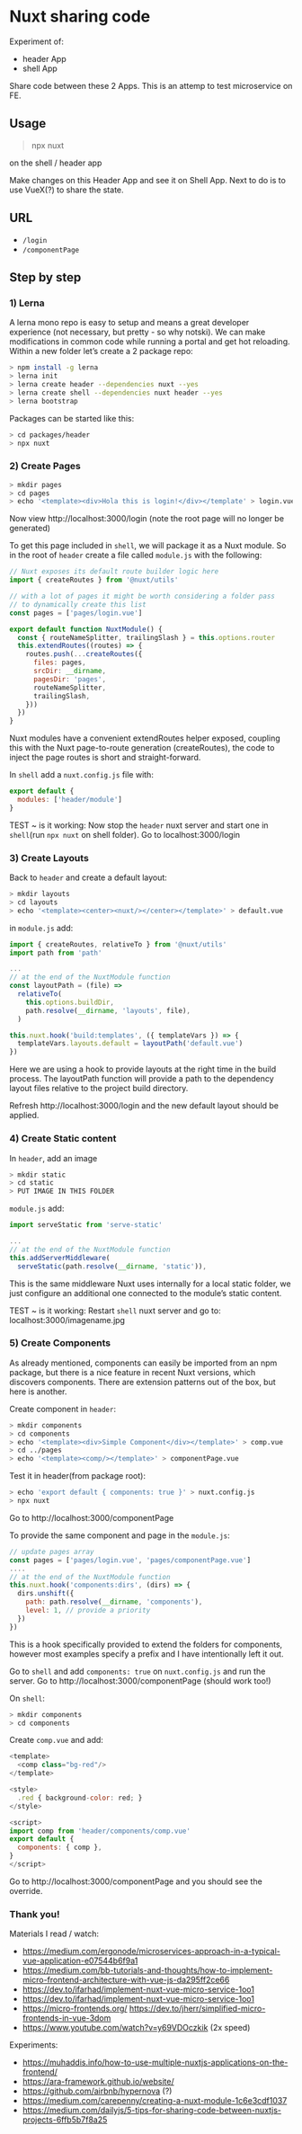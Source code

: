 # Nuxt sharing code
Experiment of:
- header App
- shell App

Share code between these 2 Apps. This is an attemp to test microservice on FE.

## Usage
> npx nuxt

on the shell / header app

Make changes on this Header App and see it on Shell App.
Next to do is to use VueX(?) to share the state.

## URL
- `/login`
- `/componentPage`


## Step by step
### 1) Lerna
A lerna mono repo is easy to setup and means a great developer experience (not necessary, but pretty - so why notski). We can make modifications in common code while running a portal and get hot reloading.
Within a new folder let’s create a 2 package repo:
```bash
> npm install -g lerna
> lerna init
> lerna create header --dependencies nuxt --yes
> lerna create shell --dependencies nuxt header --yes
> lerna bootstrap
```

Packages can be started like this:
```bash
> cd packages/header
> npx nuxt
```

### 2) Create Pages
```bash
> mkdir pages
> cd pages
> echo '<template><div>Hola this is login!</div></template' > login.vue
```
Now view http://localhost:3000/login (note the root page will no longer be generated)

To get this page included in `shell`, we will package it as a Nuxt module. So in the root of `header` create a file called `module.js` with the following:

```js
// Nuxt exposes its default route builder logic here
import { createRoutes } from '@nuxt/utils'

// with a lot of pages it might be worth considering a folder pass
// to dynamically create this list
const pages = ['pages/login.vue']

export default function NuxtModule() {
  const { routeNameSplitter, trailingSlash } = this.options.router
  this.extendRoutes((routes) => {
    routes.push(...createRoutes({
      files: pages,
      srcDir: __dirname,
      pagesDir: 'pages',
      routeNameSplitter,
      trailingSlash,
    }))
  })
}
```
Nuxt modules have a convenient extendRoutes helper exposed, coupling this with the Nuxt page-to-route generation (createRoutes), the code to inject the page routes is short and straight-forward.

In `shell` add a `nuxt.config.js` file with:
```js
export default {
  modules: ['header/module']
}
```
TEST ~ is it working:
Now stop the `header` nuxt server and start one in `shell`(run `npx nuxt` on shell folder). Go to localhost:3000/login


### 3) Create Layouts
Back to `header` and create a default layout:
```bash
> mkdir layouts
> cd layouts
> echo '<template><center><nuxt/></center></template>' > default.vue
```

in `module.js` add: 
```js
import { createRoutes, relativeTo } from '@nuxt/utils'
import path from 'path'

...
// at the end of the NuxtModule function
const layoutPath = (file) =>
  relativeTo(
    this.options.buildDir,
    path.resolve(__dirname, 'layouts', file),
  )

this.nuxt.hook('build:templates', ({ templateVars }) => {
  templateVars.layouts.default = layoutPath('default.vue')
})
```
Here we are using a hook to provide layouts at the right time in the build process. The layoutPath function will provide a path to the dependency layout files relative to the project build directory.

Refresh http://localhost:3000/login and the new default layout should be applied.

### 4) Create Static content
In `header`, add an image
```bash
> mkdir static
> cd static
> PUT IMAGE IN THIS FOLDER
```

`module.js` add:
```js
import serveStatic from 'serve-static'

...
// at the end of the NuxtModule function
this.addServerMiddleware(
  serveStatic(path.resolve(__dirname, 'static')),
```
This is the same middleware Nuxt uses internally for a local static folder, we just configure an additional one connected to the module’s static content.

TEST ~ is it working:
Restart `shell` nuxt server and go to:
localhost:3000/imagename.jpg


### 5) Create Components
As already mentioned, components can easily be imported from an npm package, but there is a nice feature in recent Nuxt versions, which discovers components. There are extension patterns out of the box, but here is another.

Create component in `header`:
```bash
> mkdir components
> cd components
> echo '<template><div>Simple Component</div></template>' > comp.vue
> cd ../pages
> echo '<template><comp/></template>' > componentPage.vue
```

Test it in header(from package root):
```bash
> echo 'export default { components: true }' > nuxt.config.js
> npx nuxt
```
Go to http://localhost:3000/componentPage

To provide the same component and page in the `module.js`:
```js
// update pages array
const pages = ['pages/login.vue', 'pages/componentPage.vue']
....
// at the end of the NuxtModule function
this.nuxt.hook('components:dirs', (dirs) => {
  dirs.unshift({
    path: path.resolve(__dirname, 'components'),
    level: 1, // provide a priority
  })
})
```
This is a hook specifically provided to extend the folders for components, however most examples specify a prefix and I have intentionally left it out.

Go to `shell` and add `components: true` on `nuxt.config.js` and run the server. Go to http://localhost:3000/componentPage (should work too!)

On `shell`:
```bash
> mkdir components
> cd components
```

Create `comp.vue` and add:
```js
<template>
  <comp class="bg-red"/>
</template>

<style>
  .red { background-color: red; }
</style>

<script>
import comp from 'header/components/comp.vue'
export default {
  components: { comp },
}
</script>
```
Go to http://localhost:3000/componentPage and you should see the override.


### Thank you!
Materials I read / watch:
- https://medium.com/ergonode/microservices-approach-in-a-typical-vue-application-e07544b6f9a1
- https://medium.com/bb-tutorials-and-thoughts/how-to-implement-micro-frontend-architecture-with-vue-js-da295ff2ce66
- https://dev.to/ifarhad/implement-nuxt-vue-micro-service-1oo1
- https://dev.to/ifarhad/implement-nuxt-vue-micro-service-1oo1
- https://micro-frontends.org/
https://dev.to/jherr/simplified-micro-frontends-in-vue-3dom
- https://www.youtube.com/watch?v=y69VDOczkik (2x speed)

Experiments:
- https://muhaddis.info/how-to-use-multiple-nuxtjs-applications-on-the-frontend/
- https://ara-framework.github.io/website/
- https://github.com/airbnb/hypernova (?)
- https://medium.com/carepenny/creating-a-nuxt-module-1c6e3cdf1037
- https://medium.com/dailyjs/5-tips-for-sharing-code-between-nuxtjs-projects-6ffb5b7f8a25
